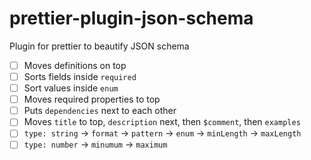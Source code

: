 # prettier-plugin-json-schema
Plugin for prettier to beautify JSON schema

- [ ] Moves definitions on top
- [ ] Sorts fields inside `required`
- [ ] Sort values inside `enum`
- [ ] Moves required properties to top
- [ ] Puts `dependencies` next to each other
- [ ] Moves `title` to top, `description` next, then `$comment`, then `examples` 
- [ ] `type: string` -> `format` -> `pattern` -> `enum` -> `minLength` -> `maxLength`
- [ ] `type: number` -> `minumum` -> `maximum`

